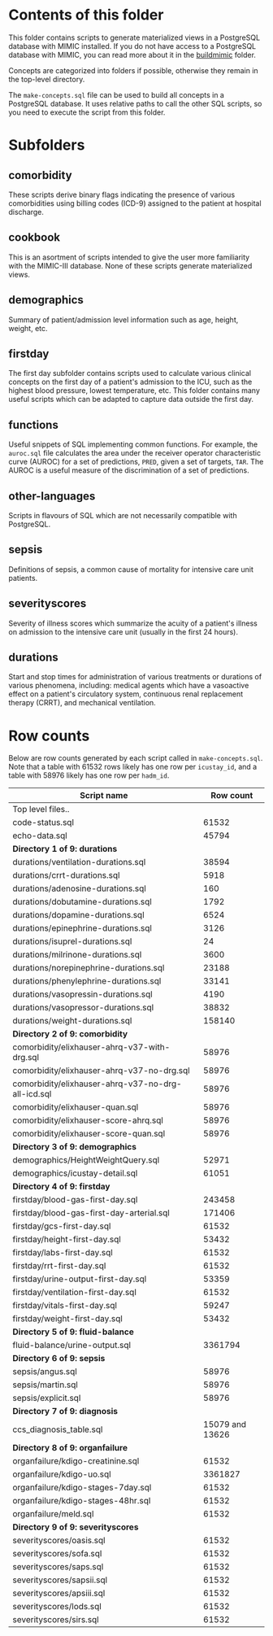 # Contents of this folder

This folder contains scripts to generate materialized views in a PostgreSQL database with MIMIC installed. If you do not have access to a PostgreSQL database with MIMIC, you can read more about it in the [buildmimic](https://github.com/MIT-LCP/mimic-code/tree/master/buildmimic/postgres) folder.

Concepts are categorized into folders if possible, otherwise they remain in the top-level directory.

The `make-concepts.sql` file can be used to build all concepts in a PostgreSQL database. It uses relative paths to call the other SQL scripts, so you need to execute the script from this folder.

# Subfolders

## comorbidity

These scripts derive binary flags indicating the presence of various comorbidities using billing codes (ICD-9) assigned to the patient at hospital discharge.

## cookbook

This is an asortment of scripts intended to give the user more familiarity with the MIMIC-III database. None of these scripts generate materialized views.

## demographics

Summary of patient/admission level information such as age, height, weight, etc.

## firstday

The first day subfolder contains scripts used to calculate various clinical concepts on the first day of a patient's admission to the ICU, such as the highest blood pressure, lowest temperature, etc. This folder contains many useful scripts which can be adapted to capture data outside the first day.

## functions

Useful snippets of SQL implementing common functions. For example, the `auroc.sql` file calculates the area under the receiver operator characteristic curve (AUROC) for a set of predictions, `PRED`, given a set of targets, `TAR`. The AUROC is a useful measure of the discrimination of a set of predictions.

## other-languages

Scripts in flavours of SQL which are not necessarily compatible with PostgreSQL.

## sepsis

Definitions of sepsis, a common cause of mortality for intensive care unit patients.

## severityscores

Severity of illness scores which summarize the acuity of a patient's illness on admission to the intensive care unit (usually in the first 24 hours).

## durations

Start and stop times for administration of various treatments or durations of various phenomena, including: medical agents which have a vasoactive effect on a patient's circulatory system, continuous renal replacement therapy (CRRT), and mechanical ventilation.

# Row counts

Below are row counts generated by each script called in `make-concepts.sql`. Note that a table with 61532 rows likely has one row per `icustay_id`, and a table with 58976 likely has one row per `hadm_id`.

Script name | Row count
--- | ---
Top level files.. |
code-status.sql | 61532
echo-data.sql | 45794
**Directory 1 of 9: durations** |
durations/ventilation-durations.sql | 38594
durations/crrt-durations.sql | 5918
durations/adenosine-durations.sql | 160
durations/dobutamine-durations.sql | 1792
durations/dopamine-durations.sql | 6524
durations/epinephrine-durations.sql | 3126
durations/isuprel-durations.sql | 24
durations/milrinone-durations.sql | 3600
durations/norepinephrine-durations.sql | 23188
durations/phenylephrine-durations.sql | 33141
durations/vasopressin-durations.sql | 4190
durations/vasopressor-durations.sql | 38832
durations/weight-durations.sql | 158140
**Directory 2 of 9: comorbidity** |
comorbidity/elixhauser-ahrq-v37-with-drg.sql | 58976
comorbidity/elixhauser-ahrq-v37-no-drg.sql | 58976
comorbidity/elixhauser-ahrq-v37-no-drg-all-icd.sql | 58976
comorbidity/elixhauser-quan.sql | 58976
comorbidity/elixhauser-score-ahrq.sql | 58976
comorbidity/elixhauser-score-quan.sql | 58976
**Directory 3 of 9: demographics** |
demographics/HeightWeightQuery.sql | 52971
demographics/icustay-detail.sql | 61051
**Directory 4 of 9: firstday** |
firstday/blood-gas-first-day.sql | 243458
firstday/blood-gas-first-day-arterial.sql | 171406
firstday/gcs-first-day.sql | 61532
firstday/height-first-day.sql | 53432
firstday/labs-first-day.sql | 61532
firstday/rrt-first-day.sql | 61532
firstday/urine-output-first-day.sql | 53359
firstday/ventilation-first-day.sql | 61532
firstday/vitals-first-day.sql | 59247
firstday/weight-first-day.sql | 53432
**Directory 5 of 9: fluid-balance** |
fluid-balance/urine-output.sql | 3361794
**Directory 6 of 9: sepsis** |
sepsis/angus.sql | 58976
sepsis/martin.sql | 58976
sepsis/explicit.sql | 58976
**Directory 7 of 9: diagnosis** |
ccs_diagnosis_table.sql | 15079 and 13626
**Directory 8 of 9: organfailure** |
organfailure/kdigo-creatinine.sql | 61532
organfailure/kdigo-uo.sql | 3361827
organfailure/kdigo-stages-7day.sql | 61532
organfailure/kdigo-stages-48hr.sql | 61532
organfailure/meld.sql | 61532
**Directory 9 of 9: severityscores** |
severityscores/oasis.sql | 61532
severityscores/sofa.sql | 61532
severityscores/saps.sql | 61532
severityscores/sapsii.sql | 61532
severityscores/apsiii.sql | 61532
severityscores/lods.sql | 61532
severityscores/sirs.sql | 61532
